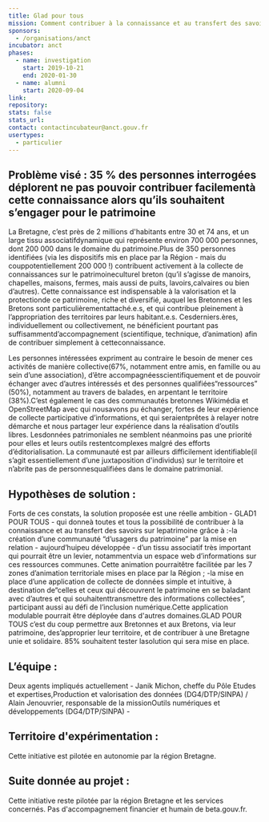 ```yaml
---
title: Glad pour tous
mission: Comment contribuer à la connaissance et au transfert des savoirs sur le patrimoine breton
sponsors:
  - /organisations/anct
incubator: anct
phases:
  - name: investigation
    start: 2019-10-21
    end: 2020-01-30
  - name: alumni
    start: 2020-09-04
link:
repository: 
stats: false 
stats_url: 
contact: contactincubateur@anct.gouv.fr
usertypes:
  - particulier
---
```


## Problème visé : 35 % des personnes interrogées déplorent ne pas pouvoir contribuer facilementà cette connaissance alors qu’ils souhaitent s’engager pour le patrimoine
La Bretagne, c’est près de 2 millions d'habitants entre 30 et 74 ans, et un large tissu associatifdynamique qui représente environ 700 000 personnes, dont 200 000 dans le domaine du patrimoine.Plus de 350 personnes identifiées (via les dispositifs mis en place par la Région - mais du couppotentiellement 200 000 !) contribuent activement à la collecte de connaissances sur le patrimoineculturel breton (qu’il s’agisse de manoirs, chapelles, maisons, fermes, mais aussi de puits, lavoirs,calvaires ou bien d’autres). Cette connaissance est indispensable à la valorisation et la protectionde   ce   patrimoine,   riche   et   diversifié,   auquel   les   Bretonnes   et   les   Bretons   sont   particulièrementattaché.e.s, et qui contribue pleinement à l’appropriation des territoires par leurs habitant.e.s. Cesderniers.ères,   individuellement   ou   collectivement,   ne   bénéficient   pourtant   pas   suffisammentd’accompagnement   (scientifique,   technique,   d’animation)   afin   de   contribuer   simplement   à   cetteconnaissance.

Les personnes intéressées expriment au contraire le besoin de mener ces activités de manière collective(67%,   notamment   entre   amis,   en   famille   ou   au   sein   d’une   association),   d’être   accompagnéesscientifiquement   et   de   pouvoir   échanger   avec   d’autres   intéressés   et   des   personnes   qualifiées“ressources” (50%), notamment au travers de balades, en arpentant le territoire (38%).C’est également le cas des communautés bretonnes  Wikimédia  et   OpenStreetMap  avec qui nousavons pu échanger, fortes de leur expérience de collecte participative d’informations, et qui seraientprêtes à relayer notre démarche et nous partager leur expérience dans la réalisation d’outils libres. Lesdonnées patrimoniales ne semblent  néanmoins pas  une priorité pour elles et leurs outils restentcomplexes malgré des efforts d’éditorialisation. La communauté est par ailleurs difficilement identifiable(il s’agit essentiellement d’une juxtaposition d'individus) sur le territoire et n’abrite pas de personnesqualifiées dans le domaine patrimonial.

## Hypothèses de solution : 
Forts de ces constats, la solution proposée est une réelle ambition - GLAD1 POUR TOUS - qui donneà toutes et tous la possibilité de contribuer à la connaissance et au transfert des savoirs sur lepatrimoine grâce à :-la création d’une communauté “d’usagers du patrimoine” par la mise en relation - aujourd’huipeu développée - d’un tissu associatif très important qui pourrait être un levier, notammentvia un espace web d’informations sur ces ressources communes. Cette animation pourraitêtre facilitée par les 7 zones d’animation territoriale mises en place par la Région ; -la mise en place d’une application de collecte de données simple et intuitive, à destination de“celles et ceux qui découvrent le patrimoine en se baladant avec d’autres et qui souhaitenttransmettre des informations collectées”, participant aussi au défi de l’inclusion numérique.Cette application modulable pourrait être déployée dans d'autres domaines.GLAD POUR TOUS c’est du coup permettre aux Bretonnes et aux Bretons, via leur patrimoine, des’approprier leur territoire, et de contribuer à une Bretagne unie et solidaire. 85% souhaitent tester lasolution qui sera mise en place.

## L’équipe :
Deux   agents  impliqués   actuellement  - Janik   Michon,   cheffe   du  Pôle   Etudes   et   expertises,Production et valorisation des données (DG4/DTP/SINPA) / Alain Jenouvrier, responsable de la missionOutils numériques et développements (DG4/DTP/SINPA) -

## Territoire d'expérimentation : 
Cette initiative est pilotée en autonomie par la région Bretagne.

## Suite donnée au projet : 
Cette initiative reste pilotée par la région Bretagne et les services concernés. Pas d'accompagnement financier et humain de beta.gouv.fr.
